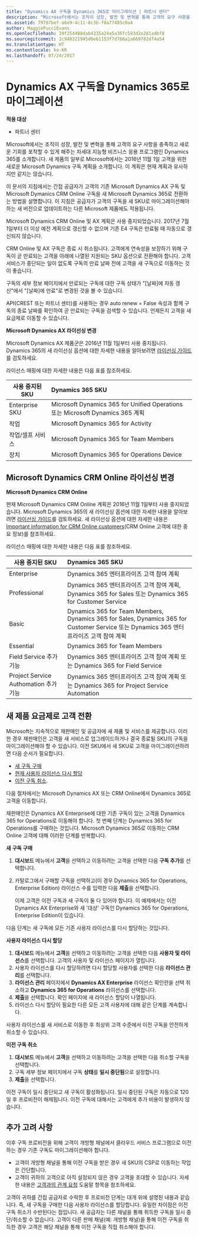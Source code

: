 ```yaml
---
title: "Dynamics AX 구독을 Dynamics 365로 마이그레이션 | 파트너 센터"
description: "Microsoft에서는 조직이 성장, 발전 및 변혁을 통해 고객의 요구 사항을 충족하고 새로운 기회를 포착할 수 있게 해주는 차세대 지능형 비즈니스 응용 프로그램인 Dynamics 365를 소개합니다."
ms.assetid: 79787bef-a6e9-4c11-8c3b-f0a77485c0a4
author: MaggiePucciEvans
ms.openlocfilehash: 39f254488dab4335a24a5a36fc593d2e281adbf8
ms.sourcegitcommit: 2c948321945d0e61153f7d766a1a669782df4a54
ms.translationtype: HT
ms.contentlocale: ko-KR
ms.lasthandoff: 07/24/2017
---
```

# <a name="migrate-dynamics-ax-subscriptions-to-dynamics-365"></a>Dynamics AX 구독을 Dynamics 365로 마이그레이션

**적용 대상**

-  파트너 센터

Microsoft에서는 조직이 성장, 발전 및 변혁을 통해 고객의 요구 사항을 충족하고 새로운 기회를 포착할 수 있게 해주는 차세대 지능형 비즈니스 응용 프로그램인 Dynamics 365를 소개합니다. 새 제품의 일부로 Microsoft에서는 2016년 11월 1일 고객을 위한 새로운 Microsoft Dynamics 구독 계획을 소개합니다. 이 계획은 현재 계획과 유사하지만 같지는 않습니다.

이 문서의 지침에서는 간접 공급자가 고객의 기존 Microsoft Dynamics AX 구독 및 Microsoft Dymanics CRM Online 구독을 새 Microsoft Dynamics 365로 전환하는 방법을 설명합니다. 이 지침은 공급자가 고객의 구독을 새 SKU로 마이그레이션해야 하는 새 버전으로 업데이트하는 다른 Microsoft 제품에도 적용됩니다.

Microsoft Dynamics CRM Online 및 AX 계획은 사용 중지되었습니다.  2017년 7월 1일부터 더 이상 예전 계획으로 갱신할 수 없으며 기존 E4 구독은 만료될 때 자동으로 갱신되지 않습니다.

CRM Online 및 AX 구독은 종료 시 취소됩니다. 고객에게 연속성을 보장하기 위해 구독이 곧 만료되는 고객을 아래에 나열된 지원되는 SKU 옵션으로 전환해야 합니다. 고객 서비스가 중단되는 일이 없도록 구독의 만료 날짜 전에 고객을 새 구독으로 이동하는 것이 좋습니다. 

구독의 세부 정보 페이지에서 만료되는 구독에 대한 구독 상태가 "[날짜]에 자동 갱신"에서 "[날짜]에 만료"로 변경된 것을 볼 수 있습니다. 

API(CREST 또는 파트너 센터)를 사용하는 경우 auto renew = False 속성과 함께 구독의 종료 날짜를 확인하여 곧 만료되는 구독을 검색할 수 있습니다. 언제든지 고객을 새 요금제로 이동할 수 있습니다. 

**Microsoft Dynamics AX 라이선싱 변경**

Microsoft Dynamics AX 제품군은 2016년 11월 1일부터 사용 중지됩니다. Dynamics 365의 새 라이선싱 옵션에 대한 자세한 내용을 알아보려면 [라이선싱 가이드](http://download.microsoft.com/documents/dynamics/pricing/Dynamics_365_Enterprise_edition_Licensing_Guide.pdf)를 검토하세요.

 라이선스 매핑에 대한 자세한 내용은 다음 표를 참조하세요.

|**사용 중지된 SKU**   |**Dynamics 365 SKU**   |
|-------------------|:----------------------|
|Enterprise SKU|Microsoft Dynamics 365 for Unified Operations 또는 Microsoft Dynamics 365 계획 |
|작업|Microsoft Dynamics 365 for Activity
|작업/셀프 서비스|Microsoft Dynamics 365 for Team Members|
|장치|Microsoft Dynamics 365 for Operations Device|

## <a name="microsoft-dynamics-crm-online-licensing-changes"></a>Microsoft Dynamics CRM Online 라이선싱 변경 

**Microsoft Dynamics CRM Online**

현재 Microsoft Dynamics CRM Online 계획은 2016년 11월 1일부터 사용 중지되었습니다. Microsoft Dynamics 365의 새 라이선싱 옵션에 대한 자세한 내용을 알아보려면 [라이선싱 가이드](http://download.microsoft.com/documents/dynamics/pricing/Dynamics_365_Enterprise_edition_Licensing_Guide.pdf)를 검토하세요. 새 라이선싱 옵션에 대한 자세한 내용은 [Important information for CRM Online customers](https://go.microsoft.com/fwlink/?linkid=831667)(CRM Online 고객에 대한 중요 정보)를 참조하세요.

라이선스 매핑에 대한 자세한 내용은 다음 표를 참조하세요.

|**사용 중지된 SKU**   |**Dynamics 365 SKU**   |
|-------------------|:----------------------|
|Enterprise|Dynamics 365 엔터프라이즈 고객 참여 계획 |
|Professional|Dynamics 365 엔터프라이즈 고객 참여 계획, Dynamics 365 for Sales 또는 Dynamics 365 for Customer Service|
|Basic|Dynamics 365 for Team Members, Dynamics 365 for Sales, Dynamics 365 for Customer Service 또는 Dynamics 365 엔터프라이즈 고객 참여 계획|
|Essential|Dynamics 365 for Team Members|
|Field Service 추가 기능|Dynamics 365 엔터프라이즈 고객 참여 계획 또는 Dynamics 365 for Field Service|
|Project Service Authomation 추가 기능|Dynamics 365 엔터프라이즈 고객 참여 계획 또는 Dynamics 365 for Project Service Automation|



## <a name="transition-customers-to-new-product-plans"></a>새 제품 요금제로 고객 전환


Microsoft는 지속적으로 재판매인 및 공급자에 새 제품 및 서비스를 제공합니다. 이러한 경우 재판매인은 고객을 새 서비스로 업그레이드하거나 결국 종료될 SKU의 구독을 마이그레이션해야 할 수 있습니다. 이전 SKU에서 새 SKU로 고객을 마이그레이션하려면 다음 순서가 필요합니다.

-   [새 구독 구매](#manual-subscription-migration-purchasenewsubsc)
-   [현재 사용자 라이선스 다시 할당](#manual-subscription-migration-reassignlicenses)
-   [이전 구독 취소](#manual-subscription-migration-cancelsubscriptions).

다음 절차에서는 Microsoft Dynamics AX 또는 CRM Online에서 Dynamics 365로 고객을 이동합니다.

재판매인은 Dynamics AX Enterprise에 대한 기존 구독이 있는 고객을 Dynamics 365 for Operations로 이동해야 합니다. 첫 번째 단계는 Dynamics 365 for Operations를 구매하는 것입니다.  Microsoft Dynamics 365로 이동하는 CRM Online 고객에 대해 이러한 단계를 반복합니다.

<a href="" id="purchasenewsubsc"></a>

**새 구독 구매**

1.  **대시보드** 메뉴에서 **고객**을 선택하고 이동하려는 고객을 선택한 다음 **구독 추가**를 선택합니다.
2.  카탈로그에서 구매할 구독을 선택하고(이 경우 Dynamics 365 for Operations, Enterprise Edition) 라이선스 수를 입력한 다음 **제출**을 선택합니다.

    이제 고객은 이전 구독과 새 구독이 둘 다 있어야 합니다. 이 예제에서는 이전 Dynamics AX Enterprise와 새 '대상' 구독인 Dynamics 365 for Operations, Enterprise Edition이 있습니다.

<a href="" id="reassignlicenses"></a> 다음 단계는 새 구독에 모든 기존 사용자 라이선스를 다시 할당하는 것입니다.

**사용자 라이선스 다시 할당**

1.  **대시보드** 메뉴에서 **고객**을 선택하고 이동하려는 고객을 선택한 다음 **사용자 및 라이선스**를 선택합니다. 고객의 사용자 및 라이선스 페이지가 열립니다.
2.  사용자 라이선스를 다시 할당하려면 다시 할당할 사용자를 선택한 다음 **라이선스 관리**를 선택합니다.
3.  **라이선스 관리** 페이지에서 **Dynamics AX Enterprise** 라이선스 확인란을 선택 취소하고 **Dynamics 365 for Operations** 라이선스를 선택합니다.
4.  **제출**을 선택합니다. 확인 페이지에 새 라이선스 할당이 나열됩니다.
5.  라이선스 다시 할당이 필요한 다른 모든 고객 사용자에 대해 같은 단계를 계속합니다.

<a href="" id="cancelsubscriptions"></a> 사용자 라이선스를 새 서비스로 이동한 후 최상위 고객 수준에서 이전 구독을 안전하게 취소할 수 있습니다.

**이전 구독 취소**

1.  **대시보드** 메뉴에서 **고객**을 선택하고 이동하려는 고객을 선택한 다음 취소할 구독을 선택합니다.
2.  구독 세부 정보 페이지에서 구독 **상태**를 **일시 중단됨**으로 설정합니다.
3.  **제출**을 선택합니다.

이전 구독이 일시 중단되고 새 구독이 활성화됩니다. 일시 중단된 구독은 자동으로 120일 후 프로비전이 해제됩니다. 이전 구독에 대해서는 고객에게 추가 비용이 발생하지 않습니다.

## <a name="additional-considerations"></a>추가 고려 사항


이후 구독 프로비전을 위해 고객이 개방형 채널에서 클라우드 서비스 프로그램으로 이전하는 경우 기존 구독도 마이그레이션해야 합니다.

-   고객이 개방형 채널을 통해 이전 구독을 받은 경우 새 SKU의 CSP로 이동하는 작업은 간단합니다.
-   고객이 귀하의 고객으로 아직 설정되지 않은 경우 고객을 초대할 수 있습니다. 자세한 내용은 [고객과의 관계 요청](https://msdn.microsoft.com/en-us/library/partnercenter/mt750320.aspx) 도움말 항목을 참조하세요.

고객이 귀하를 간접 공급자로 수락한 후 프로비전 단계는 대개 위에 설명된 내용과 같습니다. 즉, 새 구독을 구매한 다음 사용자 라이선스를 할당합니다. 유일한 차이점은 이전 구독 취소가 수반된다는 점입니다. 새 공급자는 다른 채널을 통해 취득한 구독을 일시 중단/취소할 수 없습니다. 고객이 다른 판매 채널(예: 개방형 채널)을 통해 이전 구독을 취득한 경우 고객은 해당 채널을 통해 이전 구독을 직접 취소해야 합니다.

 

 



